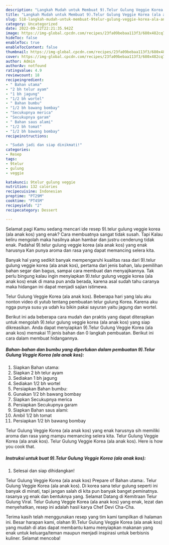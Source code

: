 ```yaml
---
description: "Langkah Mudah untuk Membuat 9).Telur Gulung Veggie Korea (ala anak kos) Anti Gagal"
title: "Langkah Mudah untuk Membuat 9).Telur Gulung Veggie Korea (ala anak kos) Anti Gagal"
slug: 518-langkah-mudah-untuk-membuat-9telur-gulung-veggie-korea-ala-anak-kos-anti-gagal
category: Uncategorized
date: 2022-09-22T22:21:35.942Z
image: https://img-global.cpcdn.com/recipes/23fa09bebaa113f3/680x482cq70/9telur-gulung-veggie-korea-ala-anak-kos-foto-resep-utama.jpg
hideToc: false
enableToc: true
enableTocContent: false
thumbnail: https://img-global.cpcdn.com/recipes/23fa09bebaa113f3/680x482cq70/9telur-gulung-veggie-korea-ala-anak-kos-foto-resep-utama.jpg
cover: https://img-global.cpcdn.com/recipes/23fa09bebaa113f3/680x482cq70/9telur-gulung-veggie-korea-ala-anak-kos-foto-resep-utama.jpg
author: Admin
authorAv: notfound
ratingvalue: 4.9
reviewcount: 18
recipeingredient:
- " Bahan utama"
- "2 bh telur ayam"
- "1 bh jagung"
- "1/2 bh wortel"
- " Bahan bumbu"
- "1/2 bh bawang bombay"
- "Secukupnya merica"
- "Secukupnya garam"
- " Bahan saus alami"
- "1/2 bh tomat"
- "1/2 bh bawang bombay"
recipeinstructions:

- "Sudah jadi dan siap dinikmati!"
categories:
- Resep
tags:
- 9telur
- gulung
- veggie

katakunci: 9telur gulung veggie 
nutrition: 132 calories
recipecuisine: Indonesian
preptime: "PT29M"
cooktime: "PT45M"
recipeyield: "2"
recipecategory: Dessert

---
```



Selamat pagi Kamu sedang mencari ide resep 9).telur gulung veggie korea (ala anak kos) yang enak? Cara membuatnya sangat tidak susah. Tapi Kalau keliru mengolah maka hasilnya akan hambar dan justru cenderung tidak enak. Padahal 9).telur gulung veggie korea (ala anak kos) yang enak harusnya Kan punya aroma dan rasa yang dapat memancing selera kita.


Banyak hal yang sedikit banyak mempengaruhi kualitas rasa dari 9).telur gulung veggie korea (ala anak kos), pertama dari jenis bahan, lalu pemilihan bahan segar dan bagus, sampai cara membuat dan menyajikannya. Tak perlu bingung kalau ingin menyiapkan 9).telur gulung veggie korea (ala anak kos) enak di mana pun anda berada, karena asal sudah tahu caranya maka hidangan ini dapat menjadi sajian istimewa.

Telur Gulung Veggie Korea (ala anak kos). Beberapa hari yang lalu aku nonton video di yutub tentang pembuatan telur gulung Korea. Karena aku ngga punya susu ya udah ku bikin pakai sayuran yaitu jagung dan wortel.


Berikut ini ada beberapa cara mudah dan praktis yang dapat diterapkan untuk mengolah 9).telur gulung veggie korea (ala anak kos) yang siap dikreasikan. Anda dapat menyiapkan 9).Telur Gulung Veggie Korea (ala anak kos) memakai 11 jenis bahan dan 0 langkah pembuatan. Berikut ini cara dalam membuat hidangannya.

<!--inarticleads1-->

##### Bahan-bahan dan bumbu yang diperlukan dalam pembuatan 9).Telur Gulung Veggie Korea (ala anak kos):

1. Siapkan  Bahan utama:
1. Siapkan 2 bh telur ayam
1. Sediakan 1 bh jagung
1. Sediakan 1/2 bh wortel
1. Persiapkan  Bahan bumbu:
1. Gunakan 1/2 bh bawang bombay
1. Siapkan Secukupnya merica
1. Persiapkan Secukupnya garam
1. Siapkan  Bahan saus alami:
1. Ambil 1/2 bh tomat
1. Persiapkan 1/2 bh bawang bombay


Telur Gulung Veggie Korea (ala anak kos) yang enak harusnya sih memiliki aroma dan rasa yang mampu memancing selera kita. Telur Gulung Veggie Korea (ala anak kos). Telur Gulung Veggie Korea (ala anak kos). Here is how you cook that. 

<!--inarticleads2-->

##### Instruksi untuk buat 9).Telur Gulung Veggie Korea (ala anak kos):


1. Selesai dan siap dihidangkan!

Telur Gulung Veggie Korea (ala anak kos) Prepare of Bahan utama:. Telur Gulung Veggie Korea (ala anak kos). Di korea sana telur gulung seperti ini banyak di minati, tapi jangan salah di kita pun banyak banget peminatnya. rasanya yg enak dan bentuknya yang. Selamat Datang di Kemitraan Telur Gulung Viral. Telur Gulung Veggie Korea (ala anak kos) yang enak, lezat dan menyehatkan, resep ini adalah hasil karya Chef Devi Cha-Cha. 

Terima kasih telah menggunakan resep yang tim kami tampilkan di halaman ini. Besar harapan kami, olahan 9).Telur Gulung Veggie Korea (ala anak kos) yang mudah di atas dapat membantu kamu menyiapkan makanan yang enak untuk keluarga/teman maupun menjadi inspirasi untuk berbisnis kuliner. Selamat mencoba!
